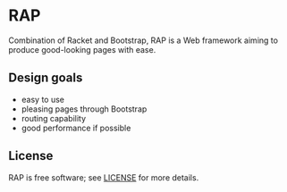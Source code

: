 # RAP
Combination of Racket and Bootstrap, RAP is a Web framework aiming to produce good-looking pages with ease.

## Design goals

- easy to use
- pleasing pages through Bootstrap
- routing capability
- good performance if possible

## License

RAP is free software; see [LICENSE](https://github.com/DexterLagan/rap/blob/master/LICENSE) for more details.
